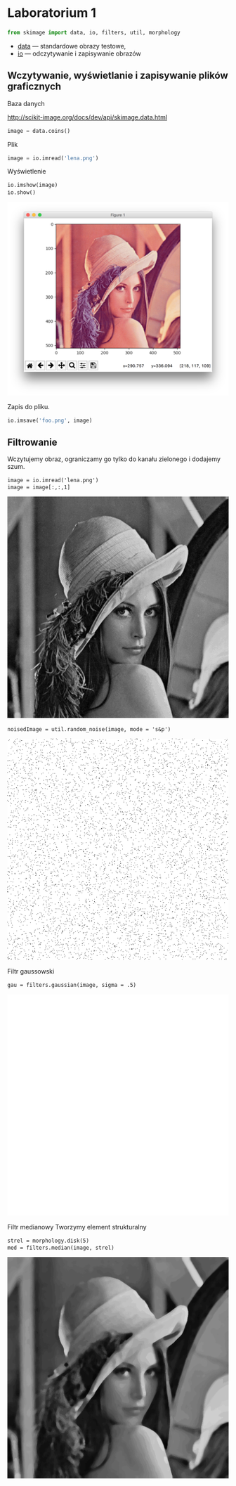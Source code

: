 # Laboratorium 1

```python
from skimage import data, io, filters, util, morphology
```

- [data](http://scikit-image.org/docs/dev/api/skimage.data.html) — standardowe obrazy testowe,
- [io](http://scikit-image.org/docs/dev/api/skimage.io.html) — odczytywanie i zapisywanie obrazów

## Wczytywanie, wyświetlanie i zapisywanie plików graficznych

Baza danych

http://scikit-image.org/docs/dev/api/skimage.data.html

```python
image = data.coins()
```

Plik

```python
image = io.imread('lena.png')
```

Wyświetlenie

```python
io.imshow(image)
io.show()
```

![](figures/ss1.png)

Zapis do pliku.

```python
io.imsave('foo.png', image)
```


## Filtrowanie

Wczytujemy obraz, ograniczamy go tylko do kanału zielonego i dodajemy szum.

```
image = io.imread('lena.png')
image = image[:,:,1]
```

![](figures/image.png)

```
noisedImage = util.random_noise(image, mode = 's&p')
```

![](figures/noisedImage.png)


Filtr gaussowski

```
gau = filters.gaussian(image, sigma = .5)
```

![](figures/gau.png)

Filtr medianowy Tworzymy element strukturalny

```
strel = morphology.disk(5)
med = filters.median(image, strel)
```

![](figures/med.png)
